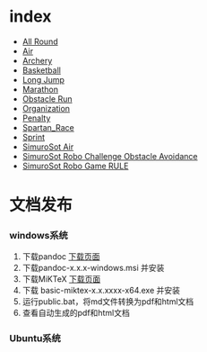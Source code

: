 # index
+ [All Round](https://github.com/cao-yan/rules/blob/master/allround/bhg.md)
+ [Air](https://github.com/cao-yan/rules/blob/master/Air/FIRA_Air_Laws_of_the_Game.md)
+ [Archery](https://github.com/cao-yan/rules/blob/master/Archery/Archery.md)
+ [Basketball](https://github.com/cao-yan/rules/blob/master/basketball/ahg.md)
+ [Long Jump](https://github.com/cao-yan/rules/blob/master/Long%20Jump/Long%20Jump.md)
+ [Marathon](https://github.com/cao-yan/rules/blob/master/marathon/Marathon%20-%20HuroCup%20Laws%20of%20the%20Game.md)
+ [Obstacle Run](https://github.com/cao-yan/rules/blob/master/obstacle%20run/obstacle%20run.md)
+ [Organization](https://github.com/cao-yan/rules/blob/master/Organization/Organization.md)
+ [Penalty](https://github.com/cao-yan/rules/blob/master/penalty/penalty.md)  
+ [Spartan_Race](https://github.com/cao-yan/rules/blob/master/Spartan_Race/Spartan%20Race%20-%20HuroCup%20Laws%20of%20the%20Game.md)
+ [Sprint](https://github.com/cao-yan/rules/blob/master/sprint/sprint.md)
+ [SimuroSot Air](https://github.com/cao-yan/rules/blob/master/SimuroSot/SimuroSot_Air.md)
+ [SimuroSot Robo Challenge Obstacle Avoidance](https://github.com/cao-yan/rules/blob/master/SimuroSot/SimuroSot_Robo_Challenge_Obstacle_Avoidance.md)
+ [SimuroSot Robo Game RULE](https://github.com/cao-yan/rules/blob/master/SimuroSot/SimuroSot_Robo_Game_RULE.md)

# 文档发布
### windows系统
1. 下载pandoc [下载页面](https://github.com/jgm/pandoc/releases/latest)
1. 下载pandoc-x.x.x-windows.msi 并安装
1. 下载MiKTeX [下载页面](https://miktex.org/download#win)
1. 下载 basic-miktex-x.x.xxxx-x64.exe 并安装
1. 运行public.bat，将md文件转换为pdf和html文档
1. 查看自动生成的pdf和html文档
### Ubuntu系统